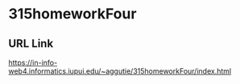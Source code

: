 # 315homeworkFour

## URL Link

https://in-info-web4.informatics.iupui.edu/~aggutie/315homeworkFour/index.html
